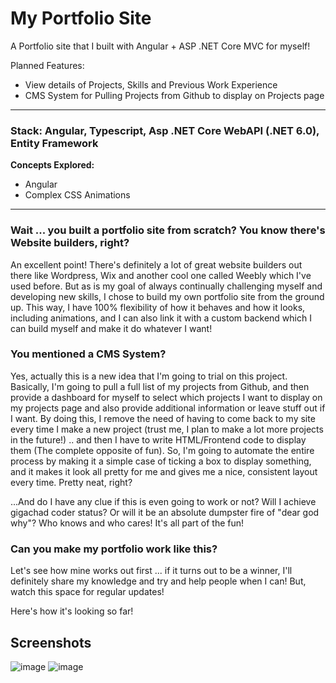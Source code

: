 # My Portfolio Site
 A Portfolio site that I built with Angular + ASP .NET Core MVC for myself!
 
 Planned Features:
 * View details of Projects, Skills and Previous Work Experience
 * CMS System for Pulling Projects from Github to display on Projects page

---

### Stack: Angular, Typescript, Asp .NET Core WebAPI (.NET 6.0), Entity Framework

**Concepts Explored:**
- Angular
- Complex CSS Animations

---

### Wait ... you built a portfolio site from scratch? You know there's Website builders, right?

An excellent point! There's definitely a lot of great website builders out there like Wordpress, Wix and another cool one called Weebly which I've used before. But as is my goal of always continually challenging myself and developing new skills, I chose to build my own portfolio site from the ground up. This way, I have 100% flexibility of how it behaves and how it looks, including animations, and I can also link it with a custom backend which I can build myself and make it do whatever I want!

### You mentioned a CMS System?

Yes, actually this is a new idea that I'm going to trial on this project. Basically, I'm going to pull a full list of my projects from Github, and then provide a dashboard for myself to select which projects I want to display on my projects page and also provide additional information or leave stuff out if I want. By doing this, I remove the need of having to come back to my site every time I make a new project (trust me, I plan to make a lot more projects in the future!) .. and then I have to write HTML/Frontend code to display them (The complete opposite of fun). So, I'm going to automate the entire process by making it a simple case of ticking a box to display something, and it makes it look all pretty for me and gives me a nice, consistent layout every time. Pretty neat, right?

...And do I have any clue if this is even going to work or not? Will I achieve gigachad coder status? Or will it be an absolute dumpster fire of "dear god why"? Who knows and who cares! It's all part of the fun!

### Can you make my portfolio work like this?

Let's see how mine works out first ... if it turns out to be a winner, I'll definitely share my knowledge and try and help people when I can! But, watch this space for regular updates!

Here's how it's looking so far!

## Screenshots
![image](https://github.com/nad0tornado/Web_ASPCoreAngularMVC_NathanPortfolioSite/assets/67047470/33b9ae24-8ac4-4537-bb2f-97a26d704c20)
![image](https://github.com/nad0tornado/Web_ASPCoreAngularMVC_NathanPortfolioSite/assets/67047470/20b4377a-ed98-4b11-9e73-47af12ece2fe)

